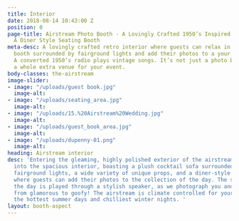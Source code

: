 ```yaml
---
title: Interior
date: 2018-08-14 10:43:00 Z
position: 0
page-title: Airstream Photo Booth - A Lovingly Crafted 1950’s Inspired Interior With
  A Diner Style Seating Booth
meta-desc: A lovingly crafted retro interior where guests can relax in a luxury seating
  booth surrounded by fairground lights and add their photos to a your guest book.
  A converted 1950’s radio plays vintage songs. It’s not just a photo booth, it’s
  a whole extra venue for your event.
body-classes: the-airstream
image-slider:
- image: "/uploads/guest book.jpg"
  image-alt: 
- image: "/uploads/seating_area.jpg"
  image-alt: 
- image: "/uploads/15.%20Airstream%20Wedding.jpg"
  image-alt: 
- image: "/uploads/guest_book_area.jpg"
  image-alt: 
- image: "/uploads/dupenny-01.png"
  image-alt: 
heading: Airstream interior
desc: 'Entering the gleaming, highly polished exterior of the airstream, you are immersed
  into the spacious interior, boasting a plush cocktail sofa surrounded by cheerful
  fairground lights, a wide variety of unique props, and a diner-style guestbook area,
  where guests can add their photos to the collection of the day. The soundtrack for
  the day is played through a stylish speaker, as we photograph you and your guests,
  from glamorous to goofy! The airstream is climate controlled for your comfort on
  the hottest summer days and chilliest winter nights. '
layout: booth-aspect
---
```


